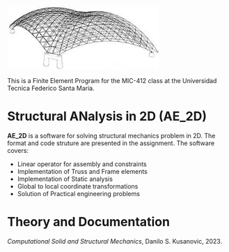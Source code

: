 ![CSM_2D Logo](./Logo.jpeg)

This is a Finite Element Program for the MIC-412 class at the Universidad Tecnica Federico Santa Maria.

Structural ANalysis in 2D (AE_2D)
=================================

**AE_2D** is a software for solving structural mechanics problem in 2D. The format and code struture are presented in the assignment. The software covers:
    
* Linear operator for assembly and constraints
* Implementation of Truss and Frame elements
* Implementation of Static analysis
* Global to local coordinate transformations
* Solution of Practical engineering problems 
    
Theory and Documentation 
========================
*Computational Solid and Structural Mechanics*, Danilo S. Kusanovic, 2023.
